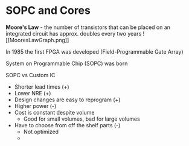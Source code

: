 # SOPC and Cores
**Moore's Law** - the number of transistors that can be placed on an integrated circuit has approx. doubles every two years 
![[MooresLawGraph.png]]

In 1985 the first FPGA was developed (Field-Programmable Gate Array)

System on Programmable Chip (SOPC) was born

SOPC vs Custom IC
- Shorter lead times (+)
- Lower NRE (+)
- Design changes are easy to reprogram (+)
- Higher power (-)
- Cost is constant despite volume
	- Good for small volumes, bad for large volumes
- Have to choose from off the shelf parts (-)
	- Not optimized
	- 